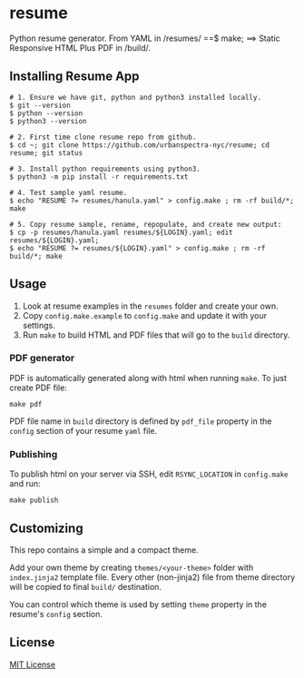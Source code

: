 resume
======

Python resume generator.
From YAML in /resumes/  ==$ make;  ==> Static Responsive HTML Plus PDF in /build/.

Installing Resume App
---------------------
    # 1. Ensure we have git, python and python3 installed locally.
    $ git --version
    $ python --version
    $ python3 --version

    # 2. First time clone resume repo from github.
    $ cd ~; git clone https://github.com/urbanspectra-nyc/resume; cd resume; git status

    # 3. Install python requirements using python3.
    $ python3 -m pip install -r requirements.txt

    # 4. Test sample yaml resume.
    $ echo "RESUME ?= resumes/hanula.yaml" > config.make ; rm -rf build/*; make

    # 5. Copy resume sample, rename, repopulate, and create new output:
    $ cp -p resumes/hanula.yaml resumes/${LOGIN}.yaml; edit resumes/${LOGIN}.yaml;
    $ echo "RESUME ?= resumes/${LOGIN}.yaml" > config.make ; rm -rf build/*; make

Usage
-----

1. Look at resume examples in the `resumes` folder and create your own.
2. Copy `config.make.example` to `config.make` and update it with your settings.
3. Run `make` to build HTML and PDF files that will go to the `build` directory.


### PDF generator

PDF is automatically generated along with html when running `make`.
To just create PDF file:

    make pdf

PDF file name in `build` directory is defined by `pdf_file` property in the `config` section of your resume `yaml` file.


### Publishing

To publish html on your server via SSH, edit `RSYNC_LOCATION` in `config.make` and run:

    make publish


Customizing
-----------
This repo contains a simple and a compact theme.

Add your own theme by creating `themes/<your-theme>` folder with `index.jinja2` template file.
Every other (non-jinja2) file from theme directory will be copied to final `build/` destination.

You can control which theme is used by setting `theme` property in the resume's `config` section.


License
-------
[MIT License](https://github.com/hanula/resume/blob/master/LICENSE)
